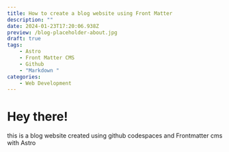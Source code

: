 ```yaml
---
title: How to create a blog website using Front Matter
description: ""
date: 2024-01-23T17:20:06.938Z
preview: /blog-placeholder-about.jpg
draft: true
tags:
    - Astro
    - Front Matter CMS
    - Github
    - "Markdown "
categories:
    - Web Development
---
```


# Hey there!

this is a blog website created using github codespaces and Frontmatter cms with Astro